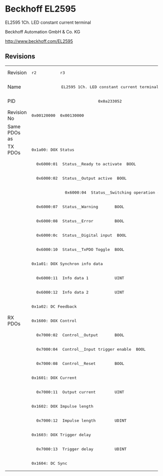 # Beckhoff EL2595

EL2595 1Ch. LED constant current terminal

Beckhoff Automation GmbH & Co. KG

http://www.beckhoff.com/EL2595

## Revisions
<table>
<tr >
<td>Revision</td>
<td><pre>r2</pre></td>
<td><pre>r3</pre></td>
</tr>
<tr >
<td>Name</td>
<td colspan=2 align="center"><pre>EL2595 1Ch. LED constant current terminal</pre></td>
</tr>
<tr >
<td>PID</td>
<td colspan=2 align="center"><pre>0x0a233052</pre></td>
</tr>
<tr >
<td>Revision No</td>
<td><pre>0x00120000</pre></td>
<td><pre>0x00130000</pre></td>
</tr>
<tr >
<td>Same PDOs as</td>
<td colspan=2 align="center"><pre></pre></td>
</tr>
<tr class="txpdo pdosection">
<td rowspan=12 valign=top>TX PDOs</td>
<td colspan=2 align="left"><pre>0x1a00: DOX Status</pre></td>
<td></td>
</tr>
<tr class="txpdo">
<td colspan=2 align="left"><pre>  0x6000:01  Status__Ready to activate  BOOL</pre></td>
</tr>
<tr class="txpdo">
<td colspan=2 align="left"><pre>  0x6000:02  Status__Output active  BOOL</pre></td>
</tr>
<tr class="txpdo">
<td></td>
<td><pre>  0x6000:04  Status__Switching operation counter  BIT3</pre></td>
</tr>
<tr class="txpdo">
<td colspan=2 align="left"><pre>  0x6000:07  Status__Warning       BOOL</pre></td>
</tr>
<tr class="txpdo">
<td colspan=2 align="left"><pre>  0x6000:08  Status__Error         BOOL</pre></td>
</tr>
<tr class="txpdo">
<td colspan=2 align="left"><pre>  0x6000:0c  Status__Digital input  BOOL</pre></td>
</tr>
<tr class="txpdo">
<td colspan=2 align="left"><pre>  0x6000:10  Status__TxPDO Toggle  BOOL</pre></td>
</tr>
<tr class="txpdo pdosection">
<td colspan=2 align="left"><pre>0x1a01: DOX Synchron info data</pre></td>
</tr>
<tr class="txpdo">
<td colspan=2 align="left"><pre>  0x6000:11  Info data 1           UINT</pre></td>
</tr>
<tr class="txpdo">
<td colspan=2 align="left"><pre>  0x6000:12  Info data 2           UINT</pre></td>
</tr>
<tr class="txpdo pdosection">
<td colspan=2 align="left"><pre>0x1a02: DC Feedback</pre></td>
</tr>
<tr class="rxpdo pdosection">
<td rowspan=11 valign=top>RX PDOs</td>
<td colspan=2 align="left"><pre>0x1600: DOX Control</pre></td>
<td></td>
</tr>
<tr class="rxpdo">
<td colspan=2 align="left"><pre>  0x7000:02  Control__Output       BOOL</pre></td>
</tr>
<tr class="rxpdo">
<td colspan=2 align="left"><pre>  0x7000:04  Control__Input trigger enable  BOOL</pre></td>
</tr>
<tr class="rxpdo">
<td colspan=2 align="left"><pre>  0x7000:08  Control__Reset        BOOL</pre></td>
</tr>
<tr class="rxpdo pdosection">
<td colspan=2 align="left"><pre>0x1601: DOX Current</pre></td>
</tr>
<tr class="rxpdo">
<td colspan=2 align="left"><pre>  0x7000:11  Output current        UINT</pre></td>
</tr>
<tr class="rxpdo pdosection">
<td colspan=2 align="left"><pre>0x1602: DOX Impulse length</pre></td>
</tr>
<tr class="rxpdo">
<td colspan=2 align="left"><pre>  0x7000:12  Impulse length        UDINT</pre></td>
</tr>
<tr class="rxpdo pdosection">
<td colspan=2 align="left"><pre>0x1603: DOX Trigger delay</pre></td>
</tr>
<tr class="rxpdo">
<td colspan=2 align="left"><pre>  0x7000:13  Trigger delay         UDINT</pre></td>
</tr>
<tr class="rxpdo pdosection">
<td colspan=2 align="left"><pre>0x1604: DC Sync</pre></td>
</tr>
</table>

